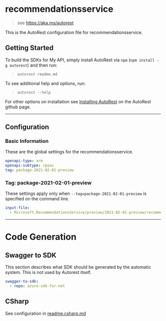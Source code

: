 # recommendationsservice

> see https://aka.ms/autorest

This is the AutoRest configuration file for recommendationsservice.

## Getting Started

To build the SDKs for My API, simply install AutoRest via `npm` (`npm install -g autorest`) and then run:

> `autorest readme.md`

To see additional help and options, run:

> `autorest --help`

For other options on installation see [Installing AutoRest](https://aka.ms/autorest/install) on the AutoRest github page.

---

## Configuration

### Basic Information

These are the global settings for the recommendationsservice.

```yaml
openapi-type: arm
openapi-subtype: rpaas
tag: package-2021-02-01-preview
```

### Tag: package-2021-02-01-preview

These settings apply only when `--tag=package-2021-02-01-preview` is specified on the command line.

```yaml $(tag) == 'package-2021-02-01-preview'
input-file:
  - Microsoft.RecommendationsService/preview/2021-02-01-preview/recommendationsservice.json
```

---

# Code Generation

## Swagger to SDK

This section describes what SDK should be generated by the automatic system.
This is not used by Autorest itself.

```yaml $(swagger-to-sdk)
swagger-to-sdk:
  - repo: azure-sdk-for-net
```

## CSharp

See configuration in [readme.csharp.md](./readme.csharp.md)
